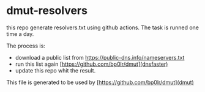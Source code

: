 # dmut-resolvers

this repo generate resolvers.txt using github actions.
The task is runned one time a day.

The process is:
- download a public list from https://public-dns.info/nameservers.txt
- run this list again [https://github.com/bp0lr/dmut](dnsfaster)
- update this repo whit the result.


This file is generated to be used by [https://github.com/bp0lr/dmut](dmut)